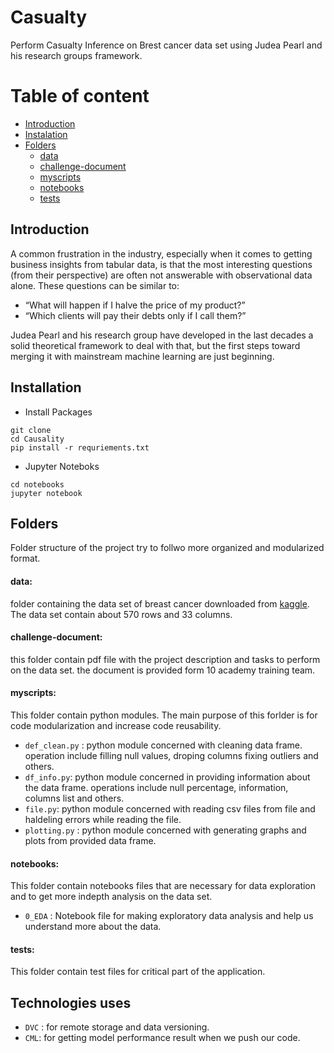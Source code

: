 # Casualty
Perform Casualty Inference on Brest cancer data set using Judea Pearl and his research groups framework.

# Table of content
- [Introduction](#introduction)
- [Instalation](#instalation)
- [Folders](#folders)
  - [data](#data)
  - [challenge-document](#challenge-document)
  - [myscripts](#myscripts)
  - [notebooks](#notebooks)
  - [tests](#tests)

## Introduction
A common frustration in the industry, especially when it comes to getting business insights from tabular data, is that the most interesting questions (from their perspective) are often not answerable with observational data alone. These questions can be similar to:
- “What will happen if I halve the price of my product?”
- “Which clients will pay their debts only if I call them?”

Judea Pearl and his research group have developed in the last decades a solid theoretical framework to deal with that, but the first steps toward merging it with mainstream machine learning are just beginning.

## Installation
- Install Packages
```
git clone 
cd Causality
pip install -r requriements.txt
```

- Jupyter Noteboks
```
cd notebooks
jupyter notebook
```

## Folders
Folder structure of the project try to follwo more organized and modularized format.

#### data: 
folder containing the data set of breast cancer downloaded from [kaggle](https://www.kaggle.com/uciml/breast-cancer-wisconsin-data). The data set contain about 570 rows and 33 columns.


#### challenge-document: 
this folder contain pdf file with the project description and tasks to perform on the data set. the document is provided form 10 academy training team.

#### myscripts:
This folder contain python modules. The main purpose of this forlder is for code modularization and increase code reusability. 

- ```def_clean.py``` : python module concerned with cleaning data frame. operation include filling null values, droping columns fixing outliers and others.
- ```df_info.py```: python module concerned in providing information about the data frame. operations include null percentage, information, columns list and others.
- ```file.py```: python module concerned with reading csv files from file and haldeling errors while reading the file.
- ```plotting.py``` : python module concerned with generating graphs and plots from provided data frame.

#### notebooks:
This folder contain notebooks files that are necessary for data exploration and to get more indepth analysis on the data set.
- ```0_EDA``` : Notebook file for making exploratory data analysis and help us understand more about the data.

#### tests:
This folder contain test files for critical part of the application.


## Technologies uses
- ```DVC``` : for remote storage and data versioning.
- ```CML```: for getting model performance result when we push our code. 